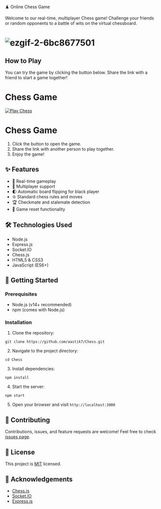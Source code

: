 
♟️ Online Chess Game

Welcome to our real-time, multiplayer Chess game! Challenge your friends or random opponents to a battle of wits on the virtual chessboard.

# ![ezgif-2-6bc8677501](https://github.com/user-attachments/assets/91cd6630-18c3-41b6-9a1b-fede82be1a28)


## How to Play

You can try the game by clicking the button below. Share the link with a friend to start a game together!

# Chess Game

[![Play Chess](https://img.shields.io/badge/Play%20Chess-00C853?style=for-the-badge&logo=chess)](https://absolute-dona-aastik-e9c3e0d5.koyeb.app/)

# Chess Game




1. Click the button to open the game.
2. Share the link with another person to play together.
3. Enjoy the game!


## ✨ Features

- 🏁 Real-time gameplay
- 👥 Multiplayer support
- 🌓 Automatic board flipping for black player
- ♔ Standard chess rules and moves
- 🏆 Checkmate and stalemate detection
- 🔄 Game reset functionality

## 🛠️ Technologies Used

- Node.js
- Express.js
- Socket.IO
- Chess.js
- HTML5 & CSS3
- JavaScript (ES6+)

## 🚀 Getting Started

### Prerequisites

- Node.js (v14+ recommended)
- npm (comes with Node.js)

### Installation

1. Clone the repository:

``git clone https://github.com/aastik7/Chess.git``

2. Navigate to the project directory:

``cd Chess``

3. Install dependencies:

``npm install``

4. Start the server:

``npm start``

5. Open your browser and visit `http://localhost:3000`


## 🤝 Contributing

Contributions, issues, and feature requests are welcome! Feel free to check [issues page](https://github.com/aastik7/Chess/issues).

## 📜 License

This project is [MIT](https://choosealicense.com/licenses/mit/) licensed.

## 👏 Acknowledgements

- [Chess.js](https://github.com/jhlywa/chess.js)
- [Socket.IO](https://socket.io/)
- [Express.js](https://expressjs.com/)

